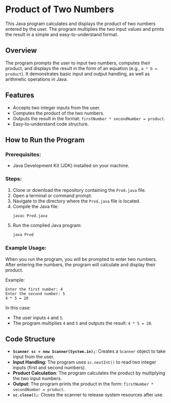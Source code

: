 # Product of Two Numbers

This Java program calculates and displays the product of two numbers entered by the user. The program multiplies the two input values and prints the result in a simple and easy-to-understand format.

## Overview

The program prompts the user to input two numbers, computes their product, and displays the result in the form of an equation (e.g., `a * b = product`). It demonstrates basic input and output handling, as well as arithmetic operations in Java.

## Features

- Accepts two integer inputs from the user.
- Computes the product of the two numbers.
- Outputs the result in the format: `firstNumber * secondNumber = product`.
- Easy-to-understand code structure.

## How to Run the Program

### Prerequisites:

- Java Development Kit (JDK) installed on your machine.

### Steps:

1. Clone or download the repository containing the `Prod.java` file.
2. Open a terminal or command prompt.
3. Navigate to the directory where the `Prod.java` file is located.
4. Compile the Java file:
   ```bash
   javac Prod.java
   ```
5. Run the compiled Java program:
   ```bash
   java Prod
   ```

### Example Usage:

When you run the program, you will be prompted to enter two numbers. After entering the numbers, the program will calculate and display their product.

Example:

```
Enter the first number: 4
Enter the second number: 5
4 * 5 = 20
```

In this case:

- The user inputs `4` and `5`.
- The program multiplies `4` and `5` and outputs the result: `4 * 5 = 20`.

## Code Structure

- **`Scanner sc = new Scanner(System.in);`**: Creates a `Scanner` object to take input from the user.
- **Input Handling**: The program uses `sc.nextInt()` to read two integer inputs (first and second numbers).
- **Product Calculation**: The program calculates the product by multiplying the two input numbers.
- **Output**: The program prints the product in the form: `firstNumber * secondNumber = product`.
- **`sc.close();`**: Closes the scanner to release system resources after use.
